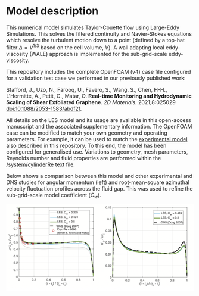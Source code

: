 # Model description

This numerical model simulates Taylor-Couette flow using Large-Eddy Simulations. This solves the filtered continuity and Navier-Stokes equations which resolve the turbulent motion down to a point (defined by a top-hat filter $\Delta = V^{1/3}$ based on the cell volume, $V$). A wall adapting local eddy-viscosity (WALE) approach is implemented for the sub-grid-scale eddy-viscosity.

This repository includes the complete OpenFOAM (v4) case file configured for a validation test case we performed in our previously published work:

Stafford, J., Uzo, N., Farooq, U., Favero, S., Wang, S., Chen, H-H., L'Hermitte, A., Petit, C., Matar, O. **Real-time Monitoring and Hydrodynamic Scaling of Shear Exfoliated Graphene**. _2D Materials._ 2021;8:025029 [doi:10.1088/2053-1583/abdf2f](https://doi.org/10.1088/2053-1583/abdf2f).

All details on the LES model and its usage are available in this open-access manuscript and the associated supplementary information. The OpenFOAM case can be modified to match your own geometry and operating parameters. For example, it can be used to match the [experimental model](https://github.com/stafforj/Taylor-Couette-Flow/tree/main/Experimental-model) also described in this repository. To this end, the model has been configured for generalised use. Variations to geometry, mesh parameters, Reynolds number and fluid properties are performed within the [/system/cylinderRe](./TaylorCouette-LES/system/cylinderRe) text file.  

Below shows a comparison between this model and other experimental and DNS studies for angular momentum (left) and root-mean-square azimuthal velocity fluctuation profiles across the fluid gap. This was used to refine the sub-grid-scale model coefficient ($C_w$).

![LES-validation](./LES-validation.png)

